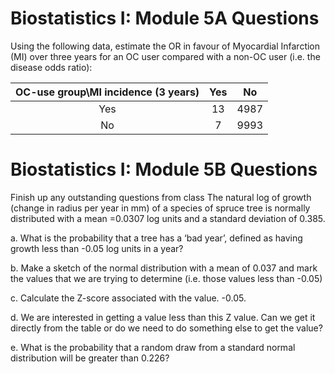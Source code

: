# Biostatistics I: Module 5A Questions

Using the following data, estimate the OR in favour of Myocardial Infarction (MI) over three years for an OC user compared with a non-OC user (i.e. the disease odds ratio): 

|OC-use group\MI incidence (3 years)| Yes| No|
|:----:|:---:|:----:|
| Yes  | 13 | 4987|
|No| 7| 9993|

# Biostatistics I: Module 5B Questions

Finish up any outstanding questions from class
The natural log of growth (change in radius per year in mm) of a species of spruce tree is normally distributed with a mean  =0.0307 log units and a standard deviation of 0.385. 

a. What is the probability that a tree has a ‘bad year’, defined as having growth less than -0.05 log units in a year? 

b. Make a sketch of the normal distribution with a mean of 0.037 and mark the values that we are trying to determine (i.e. those values less than -0.05)

c. Calculate the Z-score associated with the value. -0.05. 

d. We are interested in getting a value less than this Z value. Can we get it directly from the table or do we need to do something else to get the value? 

e. What is the probability that a random draw from a standard normal distribution will be greater than 0.226? 

